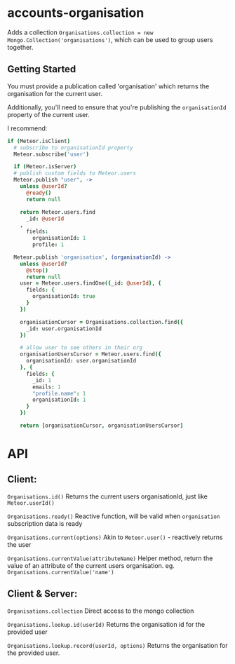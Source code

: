 accounts-organisation
===========================

Adds a collection `Organisations.collection = new Mongo.Collection('organisations')`, which can be used to group users together.

Getting Started
-----------------------------

You must provide a publication called 'organisation' which returns the organisation for the current user.

Additionally, you'll need to ensure that you're publishing the `organisationId` property of the current user.

I recommend:

```coffeescript
if (Meteor.isClient)
  # subscribe to organisationId property
  Meteor.subscribe('user')

  if (Meteor.isServer)
  # publish custom fields to Meteor.users
  Meteor.publish "user", ->
    unless @userId?
      @ready()
      return null

    return Meteor.users.find
      _id: @userId
    ,
      fields:
        organisationId: 1
        profile: 1

  Meteor.publish 'organisation', (organisationId) ->
    unless @userId?
      @stop()
      return null
    user = Meteor.users.findOne({_id: @userId}, {
      fields: {
        organisationId: true
      }
    })

    organisationCursor = Organisations.collection.find({
      _id: user.organisationId
    })

    # allow user to see others in their org
    organisationUsersCursor = Meteor.users.find({
      organisationId: user.organisationId
    }, {
      fields: {
        _id: 1
        emails: 1
        "profile.name": 1
        organisationId: 1
      }
    })

    return [organisationCursor, organisationUsersCursor]


```

API
===========================

Client:
-----------------

`Organisations.id()`
Returns the current users organisationId, just like `Meteor.userId()`

`Organisations.ready()`
Reactive function, will be valid when `organisation` subscription data is ready

`Organisations.current(options)`
Akin to `Meteor.user()` - reactively returns the user

`Organisations.currentValue(attributeName)`
Helper method, return the value of an attribute of the current users organisation. eg. `Organisations.currentValue('name')`

Client & Server:
-----------------------

`Organisations.collection`
Direct access to the mongo collection

`Organisations.lookup.id(userId)`
Returns the organisation id for the provided user

`Organisations.lookup.record(userId, options)`
Returns the organisation for the provided user.

